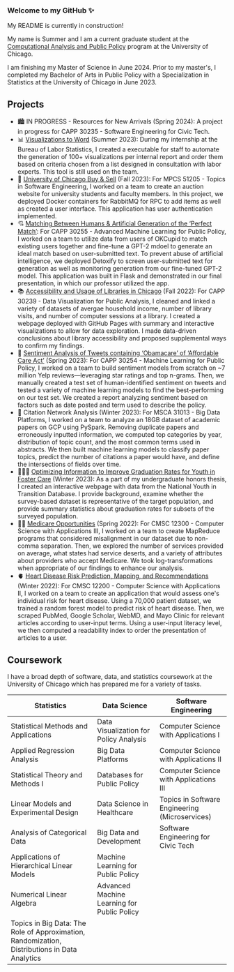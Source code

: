 ### Welcome to my GitHub ✨ 

My README is currently in construction!

My name is Summer and I am a current graduate student at the [Computational Analysis and Public Policy](https://capp.uchicago.edu/) program at the University of Chicago.

I am finishing my Master of Science in June 2024. Prior to my master's, I completed my Bachelor of Arts in Public Policy with a Specialization in Statistics at the University of Chicago in June 2023.

## Projects

- 🏙️ IN PROGRESS - Resources for New Arrivals (Spring 2024): A project in progress for CAPP 30235 - Software Engineering for Civic Tech.
- 📊 [Visualizations to Word](https://github.com/sumslong/viz-to-word) (Summer 2023): During my internship at the Bureau of Labor Statistics, I created a executable for staff to automate the generation of 100+ visualizations per internal report and order them based on criteria chosen from a list designed in consultation with labor experts. This tool is still used on the team. 
- 🛒 [University of Chicago Buy & Sell](https://github.com/nikhilr5-uchi/MPCS51205_FinalProject) (Fall 2023): For MPCS 51205 - Topics in Software Engineering, I worked on a team to create an auction website for university students and faculty members. In this project, we deployed Docker containers for RabbitMQ for RPC to add items as well as created a user interface. This application has user authentication implemented.
- 💘 [Matching Between Humans & Artificial Generation of the ‘Perfect Match’](https://github.com/rok12003/see-you-l8r-allidater): For CAPP 30255 - Advanced Machine Learning for Public Policy, I worked on a team to utilize data from users of OKCupid to match existing users together and fine-tune a GPT-2 mdoel to generate an ideal match based on user-submitted text. To prevent abuse of artificial intelligence, we deployed Detoxify to screen user-submitted text for generation as well as monitoring generation from our fine-tuned GPT-2 model. This application was built in Flask and demonstrated in our final presentation, in which our professor utilized the app.
- 📚 [Accessibility and Usage of Libraries in Chicago](https://sumslong.github.io/library-usage/project/project.html) (Fall 2022): For CAPP 30239 - Data Visualization for Public Analysis, I cleaned and linked a variety of datasets of avergae household income, number of library visits, and number of computer sessions at a library. I created a webpage deployed with GitHub Pages with summary and interactive visualizations to allow for data exploration. I made data-driven conclusions about library accessibility and proposed supplemental ways to confirm my findings.
- 🤔 [Sentiment Analysis of Tweets containing ‘Obamacare’ of ‘Affordable Care Act’](https://github.com/necabotheking/ml-affordable-care-act) (Spring 2023): For CAPP 30254 - Machine Learning for Public Policy, I worked on a team to build sentiment models from scratch on ~7 million Yelp reviews—leveraging star ratings and top n-grams. Then, we manually created a test set of human-identified sentiment on tweets and tested a variety of machine learning models to find the best-performing on our test set. We created a report analyzing sentiment based on factors such as date posted and term used to describe the policy.
- 📝 Citation Network Analysis (Winter 2023): For MSCA 31013 - Big Data Platforms, I worked on a team to analyze an 18GB dataset of academic papers on GCP using PySpark. Removing duplicate papers and erroneously inputted information, we computed top categories by year, distribution of topic count, and the most common terms used in abstracts. We then built machine learning models to classify paper topics, predict the number of citations a paper would have, and define the intersections of fields over time. 
- 👨‍👩‍👦 [Optimizing Information to Improve Graduation Rates for Youth in Foster Care](https://sumslong.github.io/hsgrad/project.html) (Winter 2023): As a part of my undergraduate honors thesis, I created an interactive webpage with data from the National Youth in Transition Database. I provide background, examine whether the survey-based dataset is representative of the target population, and provide summary statistics about graduation rates for subsets of the surveyed population. 
- 👩‍⚕️ [Medicare Opportunities](https://github.com/sumslong/big-data) (Spring 2022): For CMSC 12300 - Computer Science with Applications III, I worked on a team to create MapReduce programs that considered misalignment in our dataset due to non-comma separation. Then, we explored the number of services provided on average, what states had service deserts, and a variety of attributes about providers who accept Medicare. We took log-transformations when appropriate of our findings to enhance our analysis.
- 🫀 [Heart Disease Risk Prediction, Mapping, and Recommendations](https://github.com/sumslong/cvd-project) (Winter 2022): For CMSC 12200 - Computer Science with Applications II, I worked on a team to create an application that would assess one's individual risk for heart disease. Using a 70,000 patient dataset, we trained a random forest model to predict risk of heart disease. Then, we scraped PubMed, Google Scholar, WebMD, and Mayo Clinic for relevant articles according to user-input terms. Using a user-input literacy level, we then computed a readability index to order the presentation of articles to a user.

## Coursework

I have a broad depth of software, data, and statistics coursework at the University of Chicago which has prepared me for a variety of tasks. 

| Statistics  | Data Science | Software Engineering |
| ------------- | ------------- | ------------- | 
| Statistical Methods and Applications  | Data Visualization for Policy Analysis  | Computer Science with Applications I |
| Applied Regression Analysis  | Big Data Platforms  | Computer Science with Applications II |
| Statistical Theory and Methods I | Databases for Public Policy | Computer Science with Applications III |
| Linear Models and Experimental Design | Data Science in Healthcare | Topics in Software Engineering (Microservices) |
| Analysis of Categorical Data | Big Data and Development | Software Engineering for Civic Tech |
| Applications of Hierarchical Linear Models | Machine Learning for Public Policy | |
| Numerical Linear Algebra | Advanced Machine Learning for Public Policy | |
Topics in Big Data: The Role of Approximation, Randomization, Distributions in Data Analytics| | |

